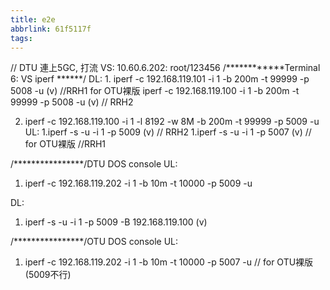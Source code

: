 ```yaml
---
title: e2e
abbrlink: 61f5117f
tags:
---
```


// DTU 連上5GC, 打流
VS: 10.60.6.202: root/123456
/************Terminal 6: VS iperf ******/
DL:
1. 
   iperf -c 192.168.119.101 -i 1 -b 200m -t 99999 -p 5008 -u (v)  //RRH1 for OTU裸版 
   iperf -c 192.168.119.100 -i 1 -b 200m -t 99999 -p 5008 -u (v) // RRH2


2. iperf -c 192.168.119.100 -i 1 -l 8192 -w 8M -b 200m -t 99999 -p 5009 -u
UL:
1.iperf -s -u -i 1 -p 5009 (v) // RRH2
1.iperf -s -u -i 1 -p 5007 (v) // for OTU裸版 //RRH1


/****************/DTU DOS console
UL:
1. iperf -c 192.168.119.202 -i 1 -b 10m -t 10000 -p 5009 -u

DL:
1. iperf -s -u -i 1 -p 5009 -B 192.168.119.100 (v)



/****************/OTU DOS console
UL:
1. iperf -c 192.168.119.202 -i 1 -b 10m -t 10000 -p 5007 -u 
// for OTU裸版 (5009不行)

